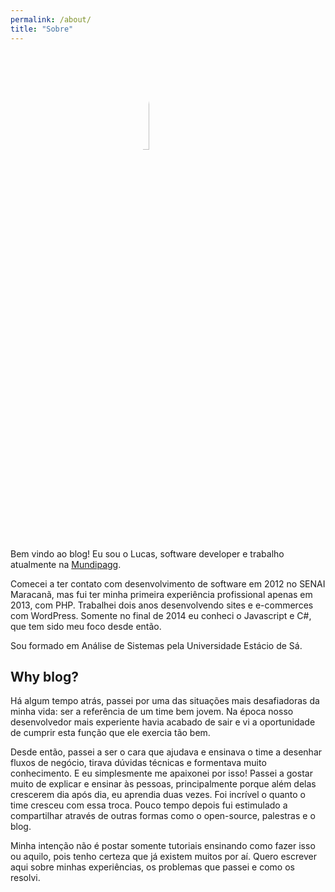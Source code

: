 ```yaml
---
permalink: /about/
title: "Sobre"
---
```


<img src="https://pbs.twimg.com/profile_images/1100360595944194049/XukYIGpu_400x400.jpg" style="border-radius:50%; width:20%; margin:0 40%" />

Bem vindo ao blog! Eu sou o Lucas, software developer e trabalho atualmente na [Mundipagg](https://www.mundipagg.com/).

Comecei a ter contato com desenvolvimento de software em 2012 no SENAI Maracanã, mas fui ter minha primeira experiência profissional apenas em 2013, com PHP. Trabalhei dois anos desenvolvendo sites e e-commerces com WordPress. Somente no final de 2014 eu conheci o Javascript e C#, que tem sido meu foco desde então.

Sou formado em Análise de Sistemas pela Universidade Estácio de Sá.

## Why blog?
Há algum tempo atrás, passei por uma das situações mais desafiadoras da minha vida: ser a referência de um time bem jovem. Na época nosso desenvolvedor mais experiente havia acabado de sair e vi a oportunidade de cumprir esta função que ele exercia tão bem. 

Desde então, passei a ser o cara que ajudava e ensinava o time a desenhar fluxos de negócio, tirava dúvidas técnicas e formentava muito conhecimento. E eu simplesmente me apaixonei por isso! Passei a gostar muito de explicar e ensinar às pessoas, principalmente porque além delas crescerem dia após dia, eu aprendia duas vezes. Foi incrível o quanto o time cresceu com essa troca. Pouco tempo depois fui estimulado a compartilhar através de outras formas como o open-source, palestras e o blog. 

Minha intenção não é postar somente tutoriais ensinando como fazer isso ou aquilo, pois tenho certeza que já existem muitos por aí. Quero escrever aqui sobre minhas experiências, os problemas que passei e como os resolvi. 
